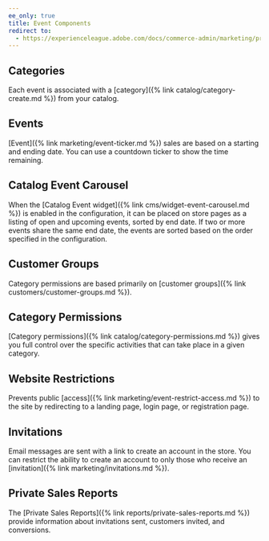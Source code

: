 ```yaml
---
ee_only: true
title: Event Components
redirect to:
  - https://experienceleague.adobe.com/docs/commerce-admin/marketing/promotions/events/events-private-sales.html#event-management-components
---
```


## Categories

Each event is associated with a [category]({% link catalog/category-create.md %}) from your catalog.

## Events

[Event]({% link marketing/event-ticker.md %}) sales are based on a starting and ending date. You can use a countdown ticker to show the time remaining.

## Catalog Event Carousel

When the [Catalog Event widget]({% link cms/widget-event-carousel.md %}) is enabled in the configuration, it can be placed on store pages as a listing of open and upcoming events, sorted by end date. If two or more events share the same end date, the events are sorted based on the order specified in the configuration.

## Customer Groups

Category permissions are based primarily on [customer groups]({% link customers/customer-groups.md %}).

## Category Permissions

[Category permissions]({% link catalog/category-permissions.md %}) gives you full control over the specific activities that can take place in a given category.

## Website Restrictions

Prevents public [access]({% link marketing/event-restrict-access.md %}) to the site by redirecting to a landing page, login page, or registration page.

## Invitations

Email messages are sent with a link to create an account in the store. You can restrict the ability to create an account to only those who receive an [invitation]({% link marketing/invitations.md %}).

## Private Sales Reports

The [Private Sales Reports]({% link reports/private-sales-reports.md %}) provide information about invitations sent, customers invited, and conversions.
